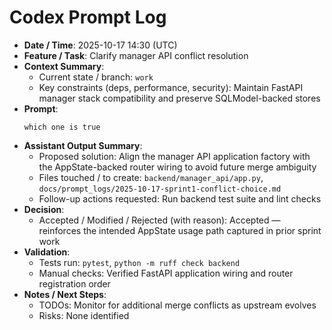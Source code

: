# Codex Prompt Log

- **Date / Time**: 2025-10-17 14:30 (UTC)
- **Feature / Task**: Clarify manager API conflict resolution
- **Context Summary**:
  - Current state / branch: `work`
  - Key constraints (deps, performance, security): Maintain FastAPI manager stack compatibility and preserve SQLModel-backed stores
- **Prompt**:
  ```text
  which one is true
  ```
- **Assistant Output Summary**:
  - Proposed solution: Align the manager API application factory with the AppState-backed router wiring to avoid future merge ambiguity
  - Files touched / to create: `backend/manager_api/app.py`, `docs/prompt_logs/2025-10-17-sprint1-conflict-choice.md`
  - Follow-up actions requested: Run backend test suite and lint checks
- **Decision**:
  - Accepted / Modified / Rejected (with reason): Accepted — reinforces the intended AppState usage path captured in prior sprint work
- **Validation**:
  - Tests run: `pytest`, `python -m ruff check backend`
  - Manual checks: Verified FastAPI application wiring and router registration order
- **Notes / Next Steps**:
  - TODOs: Monitor for additional merge conflicts as upstream evolves
  - Risks: None identified
